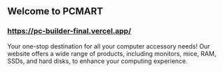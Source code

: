 
## Welcome to PCMART 
### https://pc-builder-final.vercel.app/
Your one-stop destination for all your computer accessory needs! Our website offers a wide range of products, including monitors, mice, RAM, SSDs, and hard disks, to enhance your computing experience.


